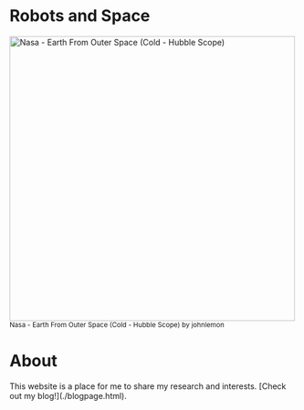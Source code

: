 # Robots and Space 
<img src="https://live.staticflickr.com/80/263411081_f2e97d0cf6.jpg" alt="Nasa - Earth From Outer Space (Cold - Hubble Scope)" style ="display: block;" width="500" height="500" />
<sup>Nasa - Earth From Outer Space (Cold - Hubble Scope) by johnlemon</sup>  
  
<h1>About </h1>
<p> This website is a place for me to share my research and interests. 
  [Check out my blog!](./blogpage.html).
</p>
